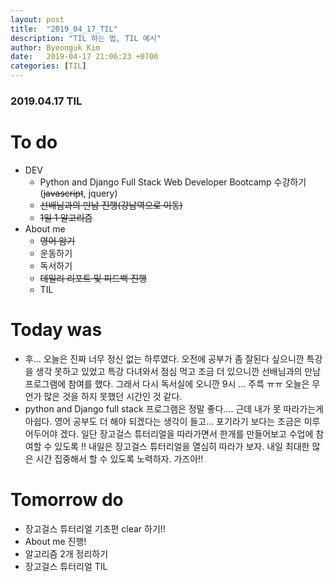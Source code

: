 ```yaml
---
layout: post
title:  "2019_04_17_TIL"
description: "TIL 하는 법, TIL 예시"
author: Byeonguk Kim
date:   2019-04-17 21:06:23 +0700
categories: [TIL]
---
```


### 2019.04.17 TIL
 
# To do

* DEV
	* Python and Django Full Stack Web Developer Bootcamp 수강하기(~~javascript~~, jquery) 
	* ~~선배님과의 만남 진행(강남역으로 이동)~~
	* ~~1일 1 알고리즘~~
* About me
	* ~~영어 암기~~
	* 운동하기
	* 독서하기
	* ~~데일리 리포트 및 피드백 진행~~
	* TIL

# Today was

* 후... 오늘은 진짜 너무 정신 없는 하루였다. 오전에 공부가 좀 잘된다 싶으니깐 특강을 생각 못하고 있었고 특강 다녀와서 점심 먹고 조금 더 있으니깐 선배님과의 만남 프로그램에 참여를 했다. 그래서 다시 독서실에 오니깐 9시 ... 주륵 ㅠㅠ 오늘은 무언가 많은 것을 하지 못했던 시간인 것 같다. 
* python and Django full stack 프로그램은 정말 좋다.... 근데 내가 못 따라가는게 아쉽다. 영어 공부도 더 해야 되겠다는 생각이 들고... 포기라기 보다는 조금은 미루어두어야 겠다. 일단 장고걸스 튜터리얼을 따라가면서 한개를 만들어보고 수업에 참여할 수 있도록 !! 내일은 장고걸스 튜터리얼을 열심히 따라가 보자. 내일 최대한 많은 시간 집중해서 할 수 있도록 노력하자. 가즈아!!

# Tomorrow do

* 장고걸스 튜터리얼 기초편 clear 하기!!
* About me 진행!
* 알고리즘 2개 정리하기
* 장고걸스 튜터리얼 TIL